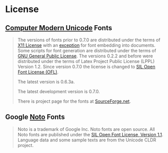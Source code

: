 # License
## [Computer Modern Unicode](https://cm-unicode.sourceforge.io) Fonts
> The versions of fonts prior to 0.7.0 are distributed under the terms of [X11 License](https://cm-unicode.sourceforge.io/license.html) with an [exception](https://cm-unicode.sourceforge.io/license.html#exception) for font embedding into documents.
Some scripts for font generation are distributed under the terms of [GNU General Public License](http://www.gnu.org/copyleft/gpl.html).
The versions 0.2.2 and before were distributed under the terms of Latex Project Public License (LPPL) Version 1.2. Since version 0.7.0 the license is changed to [SIL Open Font License (OFL)](http://scripts.sil.org/OFL).
>
> The latest version is 0.6.3a.
>
> The latest development version is 0.7.0.
>
> There is project page for the fonts at [SourceForge.net](http://sourceforge.net/projects/cm-unicode/).
## Google [Noto](http://www.google.cn/get/noto) Fonts
> Noto is a trademark of Google Inc. Noto fonts are open source. All Noto fonts are published under the [SIL Open Font License, Version 1.1](http://scripts.sil.org/cms/scripts/page.php?site_id=nrsi&id=OFL). Language data and some sample texts are from the Unicode CLDR project.
